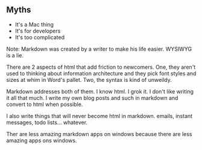 ## Myths

* It's a Mac thing
* It's for developers
* It's too complicated

Note:
Markdown was created by a writer to make his life easier. WYSIWYG is a
lie.

There are 2 aspects of html that add friction to newcomers. One, they
aren't used to thinking about information architecture and they pick
font styles and sizes at whim in Word's pallet. Two, the syntax is
kind of unweildy.

Markdown addresses both of them. I know html. I grok it. I don't like
writing it all that much. I write my own blog posts and such in markdown
and convert to html when possible.

I also write things that will never become html in markdown. emails,
instant messages, todo lists... whatever.

Ther are less amazing markdown apps on windows because there are less
amazing apps ons windows.


